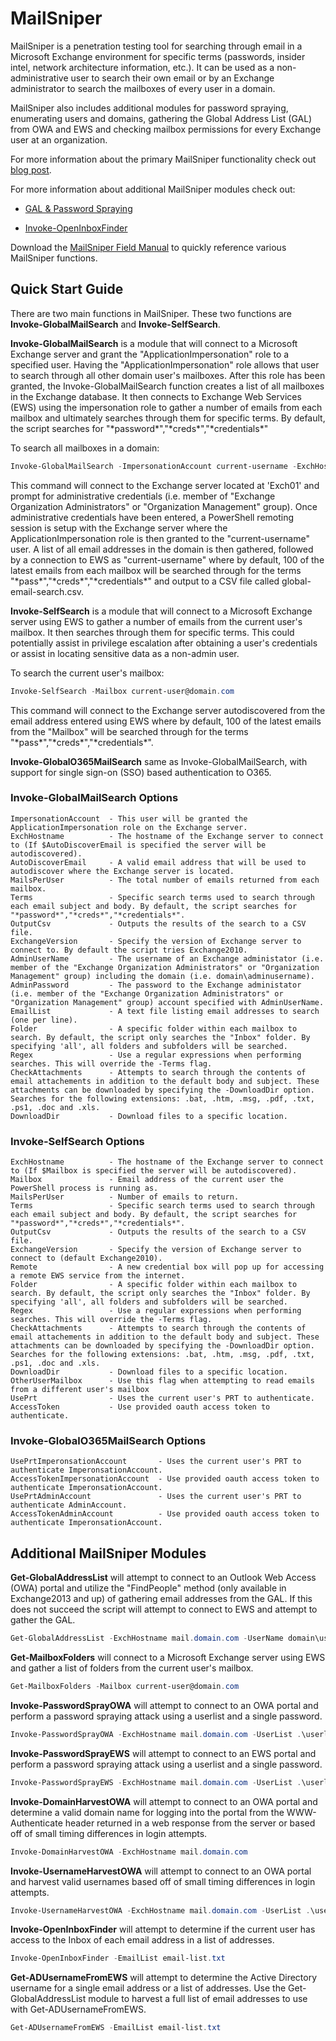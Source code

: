 # MailSniper
MailSniper is a penetration testing tool for searching through email in a Microsoft Exchange environment for specific terms (passwords, insider intel, network architecture information, etc.). It can be used as a non-administrative user to search their own email or by an Exchange administrator to search the mailboxes of every user in a domain.

MailSniper also includes additional modules for password spraying, enumerating users and domains, gathering the Global Address List (GAL) from OWA and EWS and checking mailbox permissions for every Exchange user at an organization.

For more information about the primary MailSniper functionality check out [blog post](http://www.blackhillsinfosec.com/?p=5296).

For more information about additional MailSniper modules check out: 

- [GAL & Password Spraying](http://www.blackhillsinfosec.com/?p=5330)

- [Invoke-OpenInboxFinder](http://www.blackhillsinfosec.com/?p=5871)

Download the [MailSniper Field Manual](http://www.dafthack.com/files/MailSniper-Field-Manual.pdf) to quickly reference various MailSniper functions.

## Quick Start Guide
There are two main functions in MailSniper. These two functions are **Invoke-GlobalMailSearch** and **Invoke-SelfSearch**.

**Invoke-GlobalMailSearch** is a module that will connect to a Microsoft Exchange server and grant the "ApplicationImpersonation" role to a specified user. Having the "ApplicationImpersonation" role allows that user to search through all other domain user's mailboxes. After this role has been granted, the Invoke-GlobalMailSearch function creates a list of all mailboxes in the Exchange database. It then connects to Exchange Web Services (EWS) using the impersonation role to gather a number of emails from each mailbox and ultimately searches through them for specific terms. By default, the script searches for "\*password\*","\*creds\*","\*credentials\*"

To search all mailboxes in a domain:

```PowerShell
Invoke-GlobalMailSearch -ImpersonationAccount current-username -ExchHostname Exch01 -OutputCsv global-email-search.csv
```

This command will connect to the Exchange server located at 'Exch01' and prompt for administrative credentials (i.e. member of "Exchange Organization Administrators" or "Organization Management" group). Once administrative credentials have been entered, a PowerShell remoting session is setup with the Exchange server where the ApplicationImpersonation role is then granted to the "current-username" user. A list of all email addresses in the domain is then gathered, followed by a connection to EWS as "current-username" where by default, 100 of the latest emails from each mailbox will be searched through for the terms "\*pass\*","\*creds\*","\*credentials\*" and output to a CSV file called global-email-search.csv.

**Invoke-SelfSearch** is a module that will connect to a Microsoft Exchange server using EWS to gather a number of emails from the current user's mailbox. It then searches through them for specific terms. This could potentially assist in privilege escalation after obtaining a user's credentials or assist in locating sensitive data as a non-admin user.

To search the current user's mailbox:

```PowerShell
Invoke-SelfSearch -Mailbox current-user@domain.com
```

This command will connect to the Exchange server autodiscovered from the email address entered using EWS where by default, 100 of the latest emails from the "Mailbox" will be searched through for the terms "\*pass\*","\*creds\*","\*credentials\*".

**Invoke-GlobalO365MailSearch** same as Invoke-GlobalMailSearch, with support for single sign-on (SSO) based authentication to O365.

### Invoke-GlobalMailSearch Options
```
ImpersonationAccount  - This user will be granted the ApplicationImpersonation role on the Exchange server.
ExchHostname          - The hostname of the Exchange server to connect to (If $AutoDiscoverEmail is specified the server will be autodiscovered).
AutoDiscoverEmail     - A valid email address that will be used to autodiscover where the Exchange server is located.
MailsPerUser          - The total number of emails returned from each mailbox.
Terms                 - Specific search terms used to search through each email subject and body. By default, the script searches for "*password*","*creds*","*credentials*".
OutputCsv             - Outputs the results of the search to a CSV file.
ExchangeVersion       - Specify the version of Exchange server to connect to. By default the script tries Exchange2010.
AdminUserName         - The username of an Exchange administator (i.e. member of the "Exchange Organization Administrators" or "Organization Management" group) including the domain (i.e. domain\adminusername).
AdminPassword         - The password to the Exchange administator (i.e. member of the "Exchange Organization Administrators" or "Organization Management" group) account specified with AdminUserName.
EmailList             - A text file listing email addresses to search (one per line).
Folder                - A specific folder within each mailbox to search. By default, the script only searches the "Inbox" folder. By specifying 'all', all folders and subfolders will be searched.
Regex                 - Use a regular expressions when performing searches. This will override the -Terms flag.
CheckAttachments      - Attempts to search through the contents of email attachements in addition to the default body and subject. These attachments can be downloaded by specifying the -DownloadDir option. Searches for the following extensions: .bat, .htm, .msg, .pdf, .txt, .ps1, .doc and .xls.
DownloadDir           - Download files to a specific location.
```
### Invoke-SelfSearch Options
```
ExchHostname          - The hostname of the Exchange server to connect to (If $Mailbox is specified the server will be autodiscovered).
Mailbox               - Email address of the current user the PowerShell process is running as.
MailsPerUser          - Number of emails to return.
Terms                 - Specific search terms used to search through each email subject and body. By default, the script searches for "*password*","*creds*","*credentials*".
OutputCsv             - Outputs the results of the search to a CSV file.
ExchangeVersion       - Specify the version of Exchange server to connect to (default Exchange2010).
Remote                - A new credential box will pop up for accessing a remote EWS service from the internet. 
Folder                - A specific folder within each mailbox to search. By default, the script only searches the "Inbox" folder. By specifying 'all', all folders and subfolders will be searched.
Regex                 - Use a regular expressions when performing searches. This will override the -Terms flag.
CheckAttachments      - Attempts to search through the contents of email attachements in addition to the default body and subject. These attachments can be downloaded by specifying the -DownloadDir option. Searches for the following extensions: .bat, .htm, .msg, .pdf, .txt, .ps1, .doc and .xls.
DownloadDir           - Download files to a specific location.
OtherUserMailbox      - Use this flag when attempting to read emails from a different user's mailbox 
UsePrt                - Uses the current user's PRT to authenticate.
AccessToken           - Use provided oauth access token to authenticate.
```
### Invoke-GlobalO365MailSearch Options
```
UsePrtImperonsationAccount       - Uses the current user's PRT to authenticate ImperonsationAccount.
AccessTokenImpersonationAccount  - Use provided oauth access token to authenticate ImperonsationAccount.
UsePrtAdminAccount               - Uses the current user's PRT to authenticate AdminAccount.
AccessTokenAdminAccount          - Use provided oauth access token to authenticate ImperonsationAccount.
```
## Additional MailSniper Modules
**Get-GlobalAddressList** will attempt to connect to an Outlook Web Access (OWA) portal and utilize the "FindPeople" method (only available in Exchange2013 and up) of gathering email addresses from the GAL. If this does not succeed the script will attempt to connect to EWS and attempt to gather the GAL. 
```PowerShell
Get-GlobalAddressList -ExchHostname mail.domain.com -UserName domain\username -Password Spring2021 -OutFile gal.txt
```
**Get-MailboxFolders** will connect to a Microsoft Exchange server using EWS and gather a list of folders from the current user's mailbox. 
```PowerShell
Get-MailboxFolders -Mailbox current-user@domain.com
```
**Invoke-PasswordSprayOWA** will attempt to connect to an OWA portal and perform a password spraying attack using a userlist and a single password.
```PowerShell
Invoke-PasswordSprayOWA -ExchHostname mail.domain.com -UserList .\userlist.txt -Password Spring2021 -Threads 15 -OutFile owa-sprayed-creds.txt
```
**Invoke-PasswordSprayEWS** will attempt to connect to an EWS portal and perform a password spraying attack using a userlist and a single password.
```PowerShell
Invoke-PasswordSprayEWS -ExchHostname mail.domain.com -UserList .\userlist.txt -Password Spring2021 -Threads 15 -OutFile sprayed-ews-creds.txt
```
**Invoke-DomainHarvestOWA** will attempt to connect to an OWA portal and determine a valid domain name for logging into the portal from the WWW-Authenticate header returned in a web response from the server or based off of small timing differences in login attempts.
```PowerShell
Invoke-DomainHarvestOWA -ExchHostname mail.domain.com 
```
**Invoke-UsernameHarvestOWA** will attempt to connect to an OWA portal and harvest valid usernames based off of small timing differences in login attempts.
```PowerShell
Invoke-UsernameHarvestOWA -ExchHostname mail.domain.com -UserList .\userlist.txt -Threads 1 -OutFile owa-valid-users.txt
```
**Invoke-OpenInboxFinder** will attempt to determine if the current user has access to the Inbox of each email address in a list of addresses.
```PowerShell
Invoke-OpenInboxFinder -EmailList email-list.txt
```
**Get-ADUsernameFromEWS** will attempt to determine the Active Directory username for a single email address or a list of addresses. Use the Get-GlobalAddressList module to harvest a full list of email addresses to use with Get-ADUsernameFromEWS.
```PowerShell
Get-ADUsernameFromEWS -EmailList email-list.txt
```
